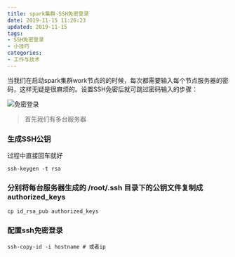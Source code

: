 ```yaml
---
title: spark集群-SSH免密登录
date: 2019-11-15 11:26:23
updated: 2019-11-15
tags: 
- SSH免密登录
- 小技巧
categories: 
- 工作与技术
---
```


当我们在启动spark集群work节点的的时候，每次都需要输入每个节点服务器的密码，这样无疑是很麻烦的。设置SSH免密后就可跳过密码输入的步骤：

![免密登录](免密登录.png)

> 首先我们有多台服务器

### 生成SSH公钥

过程中直接回车就好

```shell
ssh-keygen -t rsa
```

### 分别将每台服务器生成的 /root/.ssh 目录下的公钥文件复制成 **authorized_keys**

```shell
cp id_rsa_pub authorized_keys
```

### 配置ssh免密登录

```shell
ssh-copy-id -i hostname # 或者ip
```

